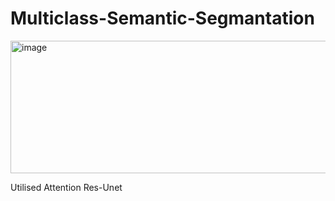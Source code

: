 # Multiclass-Semantic-Segmantation
<img width="622" height="212" alt="image" src="https://github.com/user-attachments/assets/70751a2b-3afb-47e7-a243-0795950900d2" />


Utilised Attention Res-Unet

